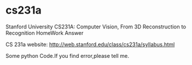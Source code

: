 # cs231a
Stanford University CS231A: Computer Vision, From 3D Reconstruction to Recognition HomeWork Answer

CS 231a website: http://web.stanford.edu/class/cs231a/syllabus.html

Some python Code.If you find error,please tell me.
